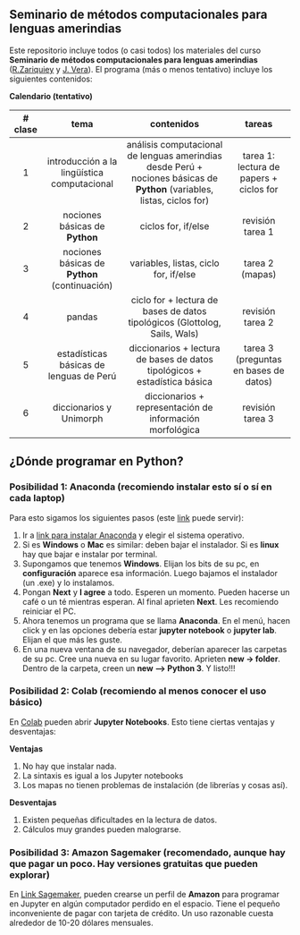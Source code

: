 ## Seminario de métodos computacionales para lenguas amerindias

Este repositorio incluye todos (o casi todos) los materiales del curso **Seminario de métodos computacionales para lenguas amerindias** ([R.Zariquiey](https://github.com/rzariquiey) y [J. Vera](https://github.com/javiervz)). El programa (más o menos tentativo) incluye los siguientes contenidos:

**Calendario (tentativo)**

| # clase | tema | contenidos | tareas |
| :-: | :-: | :-: | :-: |
| 1 | introducción a la lingüística computacional | análisis computacional de lenguas amerindias desde Perú + nociones básicas de **Python** (variables, listas, ciclos for) | tarea 1: lectura de papers + ciclos for | 
| 2 | nociones básicas de **Python** | ciclos for, if/else | revisión tarea 1 | 
| 3 | nociones básicas de **Python** (continuación) | variables, listas, ciclo for, if/else | tarea 2 (mapas) |
| 4 | pandas | ciclo for + lectura de bases de datos tipológicos (Glottolog, Sails, Wals) | revisión tarea 2 |
| 5 | estadísticas básicas de lenguas de Perú | diccionarios + lectura de bases de datos tipológicos + estadística básica| tarea 3 (preguntas en bases de datos) |
| 6 | diccionarios y Unimorph | diccionarios + representación de información morfológica | revisión tarea 3 |


## ¿Dónde programar en **Python**?

### Posibilidad 1: **Anaconda** (recomiendo instalar esto sí o sí en cada laptop)

Para esto sigamos los siguientes pasos (este [link](https://medium.com/saturdays-ai/empezando-a-usar-jupyter-notebook-para-python-parte-1-instalaci%C3%B3n-94e97b4c5f37) puede servir):

1. Ir a [link para instalar Anaconda](https://docs.anaconda.com/anaconda/install/) y elegir el sistema operativo.
2. Si es **Windows** o **Mac** es similar: deben bajar el instalador. Si es **linux** hay que bajar e instalar por terminal.
3. Supongamos que tenemos **Windows**. Elijan los bits de su pc, en **configuración** aparece esa información. Luego bajamos el instalador (un .exe) y lo instalamos.
4. Pongan **Next** y **I agree** a todo. Esperen un momento. Pueden hacerse un café o un té mientras esperan. Al final aprieten **Next**. Les recomiendo reiniciar el PC.
5. Ahora tenemos un programa que se llama **Anaconda**. En el menú, hacen click y en las opciones debería estar **jupyter notebook** o **jupyter lab**. Elijan el que más les guste. 
6. En una nueva ventana de su navegador, deberían aparecer las carpetas de su pc. Cree una nueva en su lugar favorito. Aprieten **new -> folder**. Dentro de la carpeta, creen un **new --> Python 3**. Y listo!!!

### Posibilidad 2: **Colab** (recomiendo al menos conocer el uso básico)

En [Colab](https://colab.research.google.com/) pueden abrir **Jupyter Notebooks**. Esto tiene ciertas ventajas y desventajas:

**Ventajas**

1. No hay que instalar nada. 
2. La sintaxis es igual a los Jupyter notebooks
3. Los mapas no tienen problemas de instalación (de librerías y cosas así). 

**Desventajas**

1. Existen pequeñas dificultades en la lectura de datos.
2. Cálculos muy grandes pueden malograrse.

### Posibilidad 3: Amazon Sagemaker (recomendado, aunque hay que pagar un poco. Hay versiones gratuitas que pueden explorar)

En [Link Sagemaker](https://aws.amazon.com/es/pm/sagemaker/), pueden crearse un perfil de **Amazon** para programar en Jupyter en algún computador perdido en el espacio. Tiene el pequeño inconveniente de pagar con tarjeta de crédito. Un uso razonable cuesta alrededor de 10-20 dólares mensuales. 

